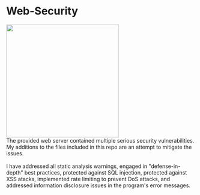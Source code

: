 # Web-Security
<img src="https://github.com/IanP105/Web-Security/doc/diagram.png" width="300" height="300" />
<br/>
The provided web server contained multiple serious security vulnerabilities.  My additions to the files included in this repo are an attempt to mitigate the issues.<br/>
<br/>
I have addressed all static analysis warnings, engaged in "defense-in-depth" best practices, protected against SQL injection, protected against XSS atacks, implemented rate limiting to prevent DoS attacks, and addressed information disclosure issues in the program's error messages.

